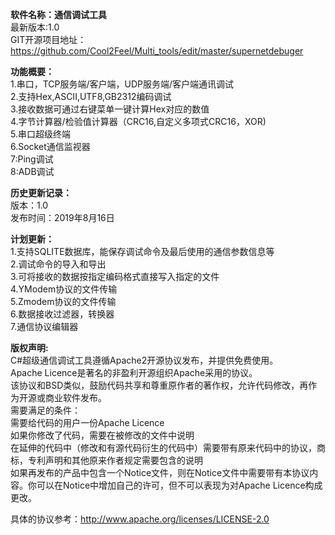 <b>软件名称：通信调试工具</b><br/>
最新版本:1.0<br/>
GIT开源项目地址：https://github.com/Cool2Feel/Multi_tools/edit/master/supernetdebuger<br/>

<b>功能概要：</b><br/>
1.串口，TCP服务端/客户端，UDP服务端/客户端通讯调试<br/>
2.支持Hex,ASCII,UTF8,GB2312编码调试<br/>
3.接收数据可通过右键菜单一键计算Hex对应的数值<br/>
4.字节计算器/检验值计算器（CRC16,自定义多项式CRC16，XOR)<br/>
5.串口超级终端<br/>
6.Socket通信监视器<br/>
7:Ping调试<br/>
8:ADB调试<br/>

<b>历史更新记录：</b><br/>
版本：1.0<br/>
发布时间：2019年8月16日<br/>

<b>计划更新：</b><br/>
1.支持SQLITE数据库，能保存调试命令及最后使用的通信参数信息等<br/>
2.调试命令的导入和导出<br/>
3.可将接收的数据按指定编码格式直接写入指定的文件<br/>
4.YModem协议的文件传输<br/>
5.Zmodem协议的文件传输<br/>
6.数据接收过滤器，转换器<br/>
7.通信协议编辑器<br/>

<b>版权声明:</b><br/>
C#超级通信调试工具遵循Apache2开源协议发布，并提供免费使用。<br/>
Apache Licence是著名的非盈利开源组织Apache采用的协议。<br/>
该协议和BSD类似，鼓励代码共享和尊重原作者的著作权，允许代码修改，再作为开源或商业软件发布。<br/>
需要满足的条件：<br/>
需要给代码的用户一份Apache Licence<br/>
如果你修改了代码，需要在被修改的文件中说明<br/>
在延伸的代码中（修改和有源代码衍生的代码中）需要带有原来代码中的协议，商标，专利声明和其他原来作者规定需要包含的说明<br/>
如果再发布的产品中包含一个Notice文件，则在Notice文件中需要带有本协议内容。你可以在Notice中增加自己的许可，但不可以表现为对Apache Licence构成更改。<br/>

具体的协议参考：http://www.apache.org/licenses/LICENSE-2.0
